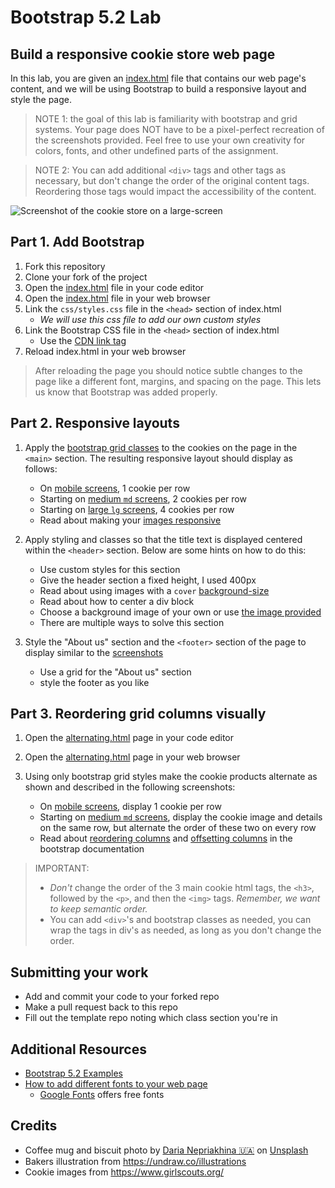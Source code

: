 # Bootstrap 5.2 Lab

## Build a responsive cookie store web page

In this lab, you are given an [index.html](index.html) file that contains our web page's content, and we will be using Bootstrap to build a responsive layout and style the page.

> NOTE 1: the goal of this lab is familiarity with bootstrap and grid systems. Your page does NOT have to be a pixel-perfect recreation of the screenshots provided. Feel free to use your own creativity for colors, fonts, and other undefined parts of the assignment.

> NOTE 2: You can add additional `<div>` tags and other tags as necessary, but don't change the order of the original content tags. Reordering those tags would impact the accessibility of the content.

![Screenshot of the cookie store on a large-screen](screenshots/index-lg-screen.png)

## Part 1. Add Bootstrap

1. Fork this repository
2. Clone your fork of the project
3. Open the [index.html](index.html) file in your code editor
4. Open the [index.html](index.html) file in your web browser
5. Link the `css/styles.css` file in the `<head>` section of index.html
   - _We will use this css file to add our own custom styles_
6. Link the Bootstrap CSS file in the `<head>` section of index.html
   - Use the [CDN link tag](https://getbootstrap.com/docs/5.2/getting-started/introduction/#quick-start)
7. Reload index.html in your web browser

> After reloading the page you should notice subtle changes to the page like a different font, margins, and spacing on the page. This lets us know that Bootstrap was added properly.

## Part 2. Responsive layouts

1. Apply the [bootstrap grid classes](https://getbootstrap.com/docs/5.2/layout/grid/) to the cookies on the page in the `<main>` section. The resulting responsive layout should display as follows:

   - On [mobile screens](screenshots/index-mobile-screen.png), 1 cookie per row
   - Starting on [medium `md` screens](screenshots/index-md-screen.png), 2 cookies per row
   - Starting on [large `lg` screens](screenshots/index-lg-screen.png), 4 cookies per row
   - Read about making your [images responsive](https://getbootstrap.com/docs/5.2/content/images/)
2. Apply styling and classes so that the title text is displayed centered within the `<header>` section. Below are some hints on how to do this: 

   - Use custom styles for this section
   - Give the header section a fixed height, I used 400px
   - Read about using images with a `cover` [background-size](https://developer.mozilla.org/en-US/docs/Web/CSS/background-size)
   - Read about how to center a div block
   - Choose a background image of your own or use [the image provided](images/coffee-biscuits.jpg)
   - There are multiple ways to solve this section
3. Style the "About us" section and the `<footer>` section of the page to display similar to the [screenshots](screenshots/index-lg-screen.png)

   - Use a grid for the "About us" section
   - style the footer as you like

## Part 3. Reordering grid columns visually

1. Open the [alternating.html](alternating.html) page in your code editor
2. Open the [alternating.html](alternating.html) page in your web browser
3. Using only bootstrap grid styles make the cookie products alternate as shown and described in the following screenshots: 

   - On [mobile screens](screenshots/alternating-mobile-screen.png), display 1 cookie per row
   - Starting on [medium `md` screens](screenshots/alternating-md-screen.png), display the cookie image and details on the same row, but alternate the order of these two on every row
   - Read about [reordering columns](https://getbootstrap.com/docs/5.2/layout/columns/#reordering) and [offsetting columns](https://getbootstrap.com/docs/5.2/layout/columns/#offsetting-columns) in the bootstrap documentation

> IMPORTANT:
>
> - _Don't_ change the order of the 3 main cookie html tags, the `<h3>`, followed by the `<p>`, and then the `<img>` tags. _Remember, we want to keep semantic order._
> - You can add `<div>`'s and bootstrap classes as needed, you can wrap the tags in div's as needed, as long as you don't change the order.

## Submitting your work

- Add and commit your code to your forked repo
- Make a pull request back to this repo
- Fill out the template repo noting which class section you're in

## Additional Resources

- [Bootstrap 5.2 Examples](https://getbootstrap.com/docs/5.2/examples/)
- [How to add different fonts to your web page](https://developer.mozilla.org/en-US/docs/Learn/CSS/Styling_text/Web_fonts#using_an_online_font_service)
  - [Google Fonts](https://fonts.google.com/) offers free fonts

## Credits

- Coffee mug and biscuit photo by <a href="https://unsplash.com/es/@epicantus?utm_source=unsplash&utm_medium=referral&utm_content=creditCopyText">Daria Nepriakhina 🇺🇦</a> on <a href="https://unsplash.com/s/photos/coffee-and-cookies?utm_source=unsplash&utm_medium=referral&utm_content=creditCopyText">Unsplash</a>
- Bakers illustration from https://undraw.co/illustrations
- Cookie images from https://www.girlscouts.org/

